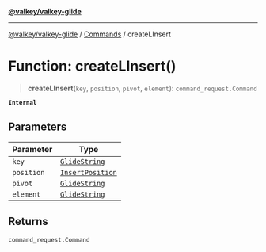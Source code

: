 [**@valkey/valkey-glide**](../../README.md)

***

[@valkey/valkey-glide](../../modules.md) / [Commands](../README.md) / createLInsert

# Function: createLInsert()

> **createLInsert**(`key`, `position`, `pivot`, `element`): `command_request.Command`

**`Internal`**

## Parameters

| Parameter | Type |
| ------ | ------ |
| `key` | [`GlideString`](../../BaseClient/type-aliases/GlideString.md) |
| `position` | [`InsertPosition`](../enumerations/InsertPosition.md) |
| `pivot` | [`GlideString`](../../BaseClient/type-aliases/GlideString.md) |
| `element` | [`GlideString`](../../BaseClient/type-aliases/GlideString.md) |

## Returns

`command_request.Command`
